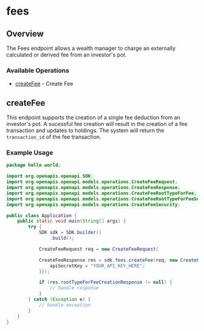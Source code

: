 # fees

## Overview

<!-- <div class="warning" style='padding:0.1em; background-color:#FEEFB3; color:#9F6000;'>
    <span>
        <p style='margin-top:0.9em;margin-bottom:0.9em;margin-left:1em; text-align:left'>
            <b>ⓘ</b> This feature is currently in BETA mode
        </p>
    </span>
</div>

The Fees endpoints allow a wealth manager to manage fees in terms of creating and charging an external fee or retrieving information on fee configurations setup in the system for recurring fee computations. -->

The Fees endpoint allows a wealth manager to charge an externally calculated or derived fee from an investor's pot.

### Available Operations

* [createFee](#createfee) - Create Fee

## createFee

This endpoint supports the creation of a single fee deduction from an investor's pot. A sucessful fee creation will result in the creation of a fee transaction and updates to holdings. The system will return the `transaction_id` of the fee transaction.

### Example Usage

```java
package hello.world;

import org.openapis.openapi.SDK;
import org.openapis.openapi.models.operations.CreateFeeRequest;
import org.openapis.openapi.models.operations.CreateFeeResponse;
import org.openapis.openapi.models.operations.CreateFeeRootTypeForFee;
import org.openapis.openapi.models.operations.CreateFeeRootTypeForFeeSubTransactionTypeEnum;
import org.openapis.openapi.models.operations.CreateFeeSecurity;

public class Application {
    public static void main(String[] args) {
        try {
            SDK sdk = SDK.builder()
                .build();

            CreateFeeRequest req = new CreateFeeRequest(                new CreateFeeRootTypeForFee("USD", "pt-example-house-pot", "d151a05d-fc2d-4df7-8c78-ca1ba928fc81", CreateFeeRootTypeForFeeSubTransactionTypeEnum.CUSTODY_FEES, "123.45");, "commodi");            

            CreateFeeResponse res = sdk.fees.createFee(req, new CreateFeeSecurity("molestiae") {{
                apiSecretKey = "YOUR_API_KEY_HERE";
            }});

            if (res.rootTypeForFeeCreationResponse != null) {
                // handle response
            }
        } catch (Exception e) {
            // handle exception
        }
    }
}
```
